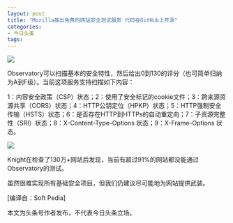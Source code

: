 ```yaml
---
layout: post
title: "Mozilla推出免费的网站安全测试服务 代码在GitHub上开源"
categories:
- 今日头条
tags:
---
```

![](http://p1.pstatp.com/large/d1c0003051bab6de085)

Observatory可以扫描基本的安全特性，然后给出0到130的评分（也可简单归纳为A到F级）。当前这项服务支持扫描如下内容：

1：内容安全政策（CSP）状态；2：使用了安全标记的cookie文件；3：跨来源资源共享（CORS）状态；4：HTTP公钥定位（HPKP）状态；5：HTTP强制安全传输（HSTS）状态；6：是否存在HTTP到HTTPs的自动重定向；7：子资源完整性（SRI）状态；8：X-Content-Type-Options 状态；9：X-Frame-Options 状态。

![](http://p3.pstatp.com/large/cfa000543088ee7fea1)

Knight在检查了130万+网站后发现，当前有超过91%的网站都没能通过Observatory的测试。

虽然很难实现所有基础安全项目，但我们仍建议尽可能地为网站提供武装。

[编译自：Soft Pedia]

本文为头条号作者发布，不代表今日头条立场。